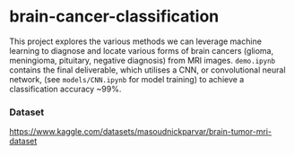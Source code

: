 # brain-cancer-classification

This project explores the various methods we can leverage machine learning to diagnose and locate various forms of brain cancers (glioma, meningioma, pituitary, negative diagnosis) from MRI images. ```demo.ipynb``` contains the final deliverable, which utilises a CNN, or convolutional neural network, (see ```models/CNN.ipynb``` for model training) to achieve a classification accuracy ~99%.

### Dataset

https://www.kaggle.com/datasets/masoudnickparvar/brain-tumor-mri-dataset
